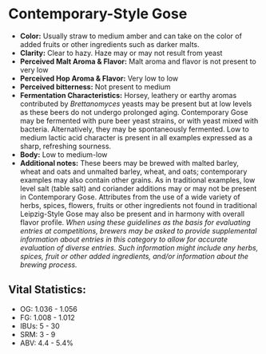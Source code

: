 # Contemporary-Style Gose

- **Color:** Usually straw to medium amber and can take on the color of added fruits or other ingredients such as darker malts.
- **Clarity:** Clear to hazy. Haze may or may not result from yeast
- **Perceived Malt Aroma & Flavor:** Malt aroma and flavor is not present to very low
- **Perceived Hop Aroma & Flavor:** Very low to low
- **Perceived bitterness:** Not present to medium
- **Fermentation Characteristics:** Horsey, leathery or earthy aromas contributed by _Brettanomyces_ yeasts may be present but at low levels as these beers do not undergo prolonged aging. Contemporary Gose may be fermented with pure beer yeast strains, or with yeast mixed with bacteria. Alternatively, they may be spontaneously fermented. Low to medium lactic acid character is present in all examples expressed as a sharp, refreshing sourness.
- **Body:** Low to medium-low
- **Additional notes:** These beers may be brewed with malted barley, wheat and oats and unmalted barley, wheat, and oats; contemporary examples may also contain other grains. As in traditional examples, low level salt (table salt) and coriander additions may or may not be present in Contemporary Gose. Attributes from the use of a wide variety of herbs, spices, flowers, fruits or other ingredients not found in traditional Leipzig-Style Gose may also be present and in harmony with overall flavor profile. _When using these guidelines as the basis for evaluating entries at competitions, brewers may be asked to provide supplemental information about entries in this category to allow for accurate evaluation of diverse entries. Such information might include any herbs, spices, fruit or other added ingredients, and/or information about the brewing process._

## Vital Statistics:

- OG: 1.036 - 1.056
- FG: 1.008 - 1.012
- IBUs: 5 - 30
- SRM: 3 - 9
- ABV: 4.4 - 5.4% 
